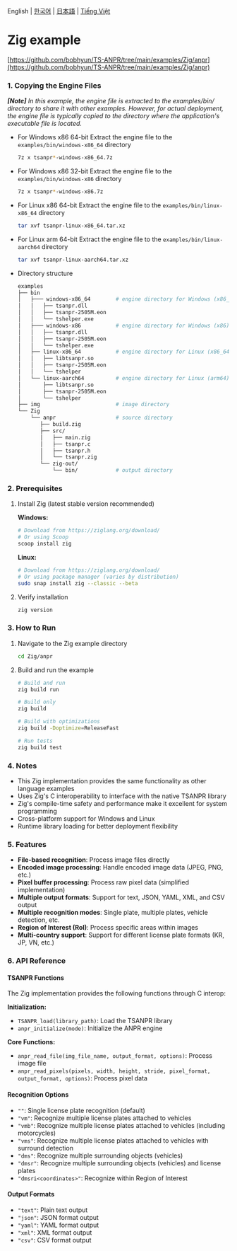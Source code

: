 English | [한국어](doc.i18n/ko-KR/) | [日本語](doc.i18n/ja-JP/) | [Tiếng Việt](doc.i18n/vi-VN/)

# Zig example

[https://github.com/bobhyun/TS-ANPR/tree/main/examples/Zig/anpr](https://github.com/bobhyun/TS-ANPR/tree/main/examples/Zig/anpr)

### 1. Copying the Engine Files

_**[Note]** In this example, the engine file is extracted to the examples/bin/ directory to share it with other examples. However, for actual deployment, the engine file is typically copied to the directory where the application's executable file is located._

- For Windows x86 64-bit
  Extract the engine file to the `examples/bin/windows-x86_64` directory
  ```sh
  7z x tsanpr*-windows-x86_64.7z
  ```
- For Windows x86 32-bit
  Extract the engine file to the `examples/bin/windows-x86` directory
  ```sh
  7z x tsanpr*-windows-x86.7z
  ```
- For Linux x86 64-bit
  Extract the engine file to the `examples/bin/linux-x86_64` directory
  ```sh
  tar xvf tsanpr-linux-x86_64.tar.xz
  ```
- For Linux arm 64-bit
  Extract the engine file to the `examples/bin/linux-aarch64` directory
  ```sh
  tar xvf tsanpr-linux-aarch64.tar.xz
  ```
- Directory structure
  ```sh
  examples
  ├── bin
  │   ├─── windows-x86_64        # engine directory for Windows (x86_64)
  │   │   ├── tsanpr.dll
  │   │   ├── tsanpr-2505M.eon
  │   │   └── tshelper.exe
  │   ├─── windows-x86           # engine directory for Windows (x86)
  │   │   ├── tsanpr.dll
  │   │   ├── tsanpr-2505M.eon
  │   │   └── tshelper.exe
  │   ├── linux-x86_64           # engine directory for Linux (x86_64)
  │   │   ├── libtsanpr.so
  │   │   ├── tsanpr-2505M.eon
  │   │   └── tshelper
  │   └── linux-aarch64          # engine directory for Linux (arm64)
  │       ├── libtsanpr.so
  │       ├── tsanpr-2505M.eon
  │       └── tshelper
  ├── img                        # image directory
  └── Zig
      └── anpr                   # source directory
         ├── build.zig
         ├── src/
         │   ├── main.zig
         │   ├── tsanpr.c
         │   ├── tsanpr.h
         │   └── tsanpr.zig
         └── zig-out/
             └── bin/            # output directory
  ```

### 2. Prerequisites

1. Install Zig (latest stable version recommended)

   **Windows:**

   ```sh
   # Download from https://ziglang.org/download/
   # Or using Scoop
   scoop install zig
   ```

   **Linux:**

   ```sh
   # Download from https://ziglang.org/download/
   # Or using package manager (varies by distribution)
   sudo snap install zig --classic --beta
   ```

2. Verify installation

   ```sh
   zig version
   ```

### 3. How to Run

1. Navigate to the Zig example directory

   ```sh
   cd Zig/anpr
   ```

2. Build and run the example

   ```sh
   # Build and run
   zig build run

   # Build only
   zig build

   # Build with optimizations
   zig build -Doptimize=ReleaseFast

   # Run tests
   zig build test
   ```

### 4. Notes

- This Zig implementation provides the same functionality as other language examples
- Uses Zig's C interoperability to interface with the native TSANPR library
- Zig's compile-time safety and performance make it excellent for system programming
- Cross-platform support for Windows and Linux
- Runtime library loading for better deployment flexibility

### 5. Features

- **File-based recognition**: Process image files directly
- **Encoded image processing**: Handle encoded image data (JPEG, PNG, etc.)
- **Pixel buffer processing**: Process raw pixel data (simplified implementation)
- **Multiple output formats**: Support for text, JSON, YAML, XML, and CSV output
- **Multiple recognition modes**: Single plate, multiple plates, vehicle detection, etc.
- **Region of Interest (RoI)**: Process specific areas within images
- **Multi-country support**: Support for different license plate formats (KR, JP, VN, etc.)

### 6. API Reference

#### TSANPR Functions

The Zig implementation provides the following functions through C interop:

**Initialization:**

- `TSANPR_load(library_path)`: Load the TSANPR library
- `anpr_initialize(mode)`: Initialize the ANPR engine

**Core Functions:**

- `anpr_read_file(img_file_name, output_format, options)`: Process image file
- `anpr_read_pixels(pixels, width, height, stride, pixel_format, output_format, options)`: Process pixel data

#### Recognition Options

- `""`: Single license plate recognition (default)
- `"vm"`: Recognize multiple license plates attached to vehicles
- `"vmb"`: Recognize multiple license plates attached to vehicles (including motorcycles)
- `"vms"`: Recognize multiple license plates attached to vehicles with surround detection
- `"dms"`: Recognize multiple surrounding objects (vehicles)
- `"dmsr"`: Recognize multiple surrounding objects (vehicles) and license plates
- `"dmsri<coordinates>"`: Recognize within Region of Interest

#### Output Formats

- `"text"`: Plain text output
- `"json"`: JSON format output
- `"yaml"`: YAML format output
- `"xml"`: XML format output
- `"csv"`: CSV format output
